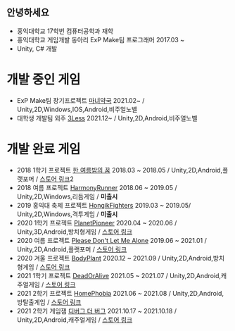## 안녕하세요
* 홍익대학교 17학번 컴퓨터공학과 재학
* 홍익대학교 게임개발 동아리 ExP Make팀 프로그래머 2017.03 ~
* Unity, C# 개발

# 개발 중인 게임
* ExP Make팀 장기프로젝트  [마녀약국](https://github.com/Jeong-Sanghun/WitchPharmacy) 2021.02~ / Unity,2D,Windows,IOS,Android,비주얼노벨
* 대학생 개발팀 외주  [3Less](https://github.com/Jeong-Sanghun/3Less) 2021.12~  / Unity,2D,Android,비주얼노벨

# 개발 완료 게임
* 2018 1학기 프로젝트 [한 여름밤의 꿈](https://github.com/Jeong-Sanghun/ExPLegacyProject) 2018.03 ~ 2018.05 / Unity,2D,Android,플랫포머 / [스토어 링크](https://play.google.com/store/apps/details?id=com.Summer.Dream)2
* 2018 여름 프로젝트    [HarmonyRunner](https://github.com/Jeong-Sanghun/ExPLegacyProject) 2018.06 ~ 2019.05 / Unity,2D,Windows,리듬게임 / **미출시**
* 2019 홍익대 축제 프로젝트    [HongikFighters](https://github.com/Jeong-Sanghun/ExPLegacyProject) 2019.03 ~ 2019.05/ Unity,2D,Windows,격투게임 / **미출시**
* 2020 1학기 프로젝트   [PlanetPioneer](https://github.com/ExPMakeWadaha/PlanetPioneerProject) 2020.04 ~ 2020.06 / Unity,3D,Android,방치형게임 / [스토어 링크](https://play.google.com/store/apps/details?id=com.ExP.PlanetPioneer)
* 2020 여름 프로젝트    [Please Don't Let Me Alone](https://github.com/2020SummerTeam/Plz-Don-t-Let-Me-Alone) 2019.06 ~ 2021.01 / Unity,2D,Android,플랫포머 / [스토어 링크](https://play.google.com/store/apps/details?id=com.ExpMake20201.PDLMA)
* 2020 겨울 프로젝트    [BodyPlant](https://github.com/2020-2-BodyPlant-Team/BodyPlant) 2020.12 ~ 2021.09 / Unity,2D,Android,방치형게임 / [스토어 링크](https://play.google.com/store/apps/details?id=com.ExPStudio.BodyPlant)
* 2021 1학기 프로젝트   [DeadOrAlive](https://github.com/2021-1-Semster-ExP-Make-Project-Team6/DeadOrAliveRepasitory) 2021.05 ~ 2021.07 / Unity,2D,Android,캐주얼게임 / [스토어 링크](https://play.google.com/store/apps/details?id=com.ExPStudio.Homephobia)
* 2021 2학기 프로젝트   [HomePhobia](https://github.com/Jeong-Sanghun/DollHouse) 2021.06 ~ 2021.08 / Unity,2D,Android,방탈출게임 / [스토어 링크](https://play.google.com/store/apps/details?id=com.ExP.PlanetPioneer)
* 2021 2학기 게임잼    [디버그 더 버그](https://github.com/Jeong-Sanghun/2021GameJam) 2021.10.17 ~ 2021.10.18 / Unity,2D,Android,캐주얼게임 / [스토어 링크](https://play.google.com/store/apps/details?id=com.ExPGameJam4Team.DebugTheBug)
